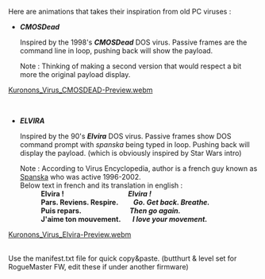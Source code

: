 Here are animations that takes their inspiration from old PC viruses :

   - ___CMOSDead___
      
      Inspired by the 1998's *<B>CMOSDead</b>* DOS virus. Passive frames are the command line in loop, pushing back will show the payload.
      
      Note : Thinking of making a second version that would respect a bit more the original payload display.

[Kuronons_Virus_CMOSDEAD-Preview.webm](https://github.com/Kuronons/FZ_graphics/assets/110337784/b27a8425-ec47-4b93-a3fe-f0ea348ad1f3)

<BR>

   - ___ELVIRA___
      
      Inspired by the 90's *<B>Elvira</b>* DOS virus. Passive frames show DOS command prompt with *spanska* being typed in loop. Pushing back will display the payload. (which is obviously inspired by Star Wars intro)
      
      Note : According to Virus Encyclopedia, author is a french guy known as [Spanska](http://virus.wikidot.com/spanska) who was active 1996-2002.<BR>
      Below text in french and its translation in english :<BR>
     <b>&emsp;&emsp;&emsp;Elvira ! &emsp;&emsp;&emsp;&emsp;&emsp;&emsp;&emsp;&emsp;&emsp;*Elvira !*</b><BR>
     <b>&emsp;&emsp;&emsp;Pars. Reviens. Respire. &emsp;&nbsp;&nbsp;&nbsp;&nbsp;*Go. Get back. Breathe.*</b><BR>
     <b>&emsp;&emsp;&emsp;Puis repars. &emsp;&emsp;&emsp;&emsp;&emsp;&emsp;&nbsp;&nbsp;&nbsp;*Then go again.*</b><BR>
     <b>&emsp;&emsp;&emsp;J'aime ton mouvement. &emsp;&nbsp;&nbsp;*I love your movement.*</b><BR>

[Kuronons_Virus_Elvira-Preview.webm](https://github.com/Kuronons/FZ_graphics/assets/110337784/62ecfbc3-aca8-4faa-9c48-e06581dbbef2)

<BR>
Use the manifest.txt file for quick copy&paste. (butthurt & level set for RogueMaster FW, edit these if under another firmware)
